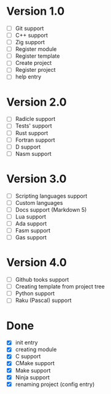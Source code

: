 # Version 1.0
 - [ ] Git support
 - [ ] C++ support
 - [ ] Zig support
 - [ ] Register module
 - [ ] Register template
 - [ ] Create project
 - [ ] Register project
 - [ ] help entry

# Version 2.0
 - [ ] Radicle support
 - [ ] Tests' support
 - [ ] Rust support
 - [ ] Fortran support
 - [ ] D support
 - [ ] Nasm support

# Version 3.0
 - [ ] Scripting languages support
 - [ ] Custom languages
 - [ ] Docs support (Markdown 5)
 - [ ] Lua support
 - [ ] Ada support
 - [ ] Fasm support
 - [ ] Gas support

# Version 4.0
 - [ ] Github tooks support
 - [ ] Creating template from project tree
 - [ ] Python support
 - [ ] Raku (Pascal) support

# Done
 - [x] init entry
 - [x] creating module
 - [x] C support
 - [x] CMake support
 - [x] Make support
 - [x] Ninja support
 - [x] renaming project (config entry)
